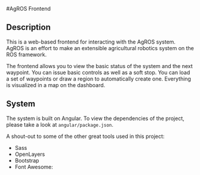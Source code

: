 #AgROS Frontend

## Description
This is a web-based frontend for interacting with the AgROS system. AgROS
is an effort to make an extensible agricultural robotics system on the ROS
framework.

The frontend allows you to view the basic status of the system and the next
waypoint. You can issue basic controls as well as a soft stop. You can load
a set of waypoints or draw a region to automatically create one. Everything
is visualized in a map on the dashboard.

## System
The system is built on Angular. To view the dependencies of the project,
please take a look at `angular/package.json`.

A shout-out to some of the other great tools used in this project:
* Sass
* OpenLayers
* Bootstrap
* Font Awesome:
